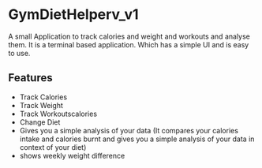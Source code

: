 # GymDietHelperv_v1
A small Application to track calories and weight and workouts and analyse them.
It is a terminal based application. Which has a simple UI and is easy to use.

## Features
- Track Calories
- Track Weight
- Track Workoutscalories
- Change Diet
- Gives you a simple analysis of your data (It compares your calories intake and calories burnt and gives you a simple analysis of your data in context of your diet)
- shows weekly weight difference

